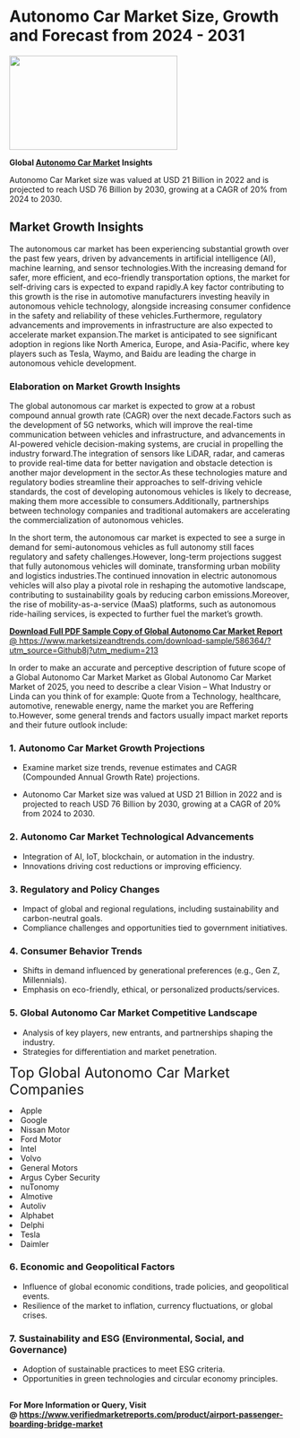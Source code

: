 <H1>Autonomo Car Market Size, Growth and Forecast from 2024 - 2031</H1><img class="aligncenter size-medium wp-image-584254" src="https://thirdeyenews.in/wp-content/uploads/2024/09/Global-Market-Research-300x168.jpeg" alt="" width="300" height="168" /><p><strong>Global&nbsp;<a href="https://www.marketsizeandtrends.com/download-sample/586364/?utm_source=Github8j?utm_medium=213">Autonomo Car Market</a> Insights</strong></p><p>Autonomo Car Market size was valued at USD 21 Billion in 2022 and is projected to reach USD 76 Billion by 2030, growing at a CAGR of 20% from 2024 to 2030.</p><p><h2>Market Growth Insights</h2> <p>The autonomous car market has been experiencing substantial growth over the past few years, driven by advancements in artificial intelligence (AI), machine learning, and sensor technologies.With the increasing demand for safer, more efficient, and eco-friendly transportation options, the market for self-driving cars is expected to expand rapidly.A key factor contributing to this growth is the rise in automotive manufacturers investing heavily in autonomous vehicle technology, alongside increasing consumer confidence in the safety and reliability of these vehicles.Furthermore, regulatory advancements and improvements in infrastructure are also expected to accelerate market expansion.The market is anticipated to see significant adoption in regions like North America, Europe, and Asia-Pacific, where key players such as Tesla, Waymo, and Baidu are leading the charge in autonomous vehicle development.</p> <p><a href="#"></a></p> <h3>Elaboration on Market Growth Insights</h3> <p>The global autonomous car market is expected to grow at a robust compound annual growth rate (CAGR) over the next decade.Factors such as the development of 5G networks, which will improve the real-time communication between vehicles and infrastructure, and advancements in AI-powered vehicle decision-making systems, are crucial in propelling the industry forward.The integration of sensors like LiDAR, radar, and cameras to provide real-time data for better navigation and obstacle detection is another major development in the sector.As these technologies mature and regulatory bodies streamline their approaches to self-driving vehicle standards, the cost of developing autonomous vehicles is likely to decrease, making them more accessible to consumers.Additionally, partnerships between technology companies and traditional automakers are accelerating the commercialization of autonomous vehicles.</p> <p>In the short term, the autonomous car market is expected to see a surge in demand for semi-autonomous vehicles as full autonomy still faces regulatory and safety challenges.However, long-term projections suggest that fully autonomous vehicles will dominate, transforming urban mobility and logistics industries.The continued innovation in electric autonomous vehicles will also play a pivotal role in reshaping the automotive landscape, contributing to sustainability goals by reducing carbon emissions.Moreover, the rise of mobility-as-a-service (MaaS) platforms, such as autonomous ride-hailing services, is expected to further fuel the market’s growth.</p> <p><a href="#"></p><p><span class=""><strong>Download Full PDF Sample Copy of Global Autonomo Car Market Report</strong> @ <a href="https://www.marketsizeandtrends.com/download-sample/586364/?utm_source=Github8j?utm_medium=213" target="_blank">https://www.marketsizeandtrends.com/download-sample/586364/?utm_source=Github8j?utm_medium=213</a></span></p><p>In order to make an accurate and perceptive description of future scope of a Global&nbsp;Autonomo Car Market Market as Global&nbsp;Autonomo Car Market Market of 2025, you need to describe a clear Vision &ndash; What Industry or Linda can you think of for example: Quote from a Technology, healthcare, automotive, renewable energy, name the market you are Reffering to.However, some general trends and factors usually impact market reports and their future outlook include:</p><h3>1.&nbsp;<strong>Autonomo Car Market Growth Projections</strong></h3><ul><li>Examine market size trends, revenue estimates and CAGR (Compounded Annual Growth Rate) projections.</li><li><p>Autonomo Car Market size was valued at USD 21 Billion in 2022 and is projected to reach USD 76 Billion by 2030, growing at a CAGR of 20% from 2024 to 2030.</p></li></ul><h3>2.&nbsp;<strong>Autonomo Car Market Technological Advancements</strong></h3><ul><li>Integration of AI, IoT, blockchain, or automation in the industry.</li><li>Innovations driving cost reductions or improving efficiency.</li></ul><h3>3.&nbsp;<strong>Regulatory and Policy Changes</strong></h3><ul><li>Impact of global and regional regulations, including sustainability and carbon-neutral goals.</li><li>Compliance challenges and opportunities tied to government initiatives.</li></ul><h3>4.&nbsp;<strong>Consumer Behavior Trends</strong></h3><ul><li>Shifts in demand influenced by generational preferences (e.g., Gen Z, Millennials).</li><li>Emphasis on eco-friendly, ethical, or personalized products/services.</li></ul><h3>5.&nbsp;<strong>Global Autonomo Car Market Competitive Landscape</strong></h3><ul><li>Analysis of key players, new entrants, and partnerships shaping the industry.</li><li>Strategies for differentiation and market penetration.</li></ul><p data-pm-slice="1 1 []"><span style="color: inherit; font-family: inherit; font-size: 25px;">Top Global Autonomo Car Market Companies</span></p><div class="" data-test-id=""><p><li>Apple</li><li> Google</li><li> Nissan Motor</li><li> Ford Motor</li><li> Intel</li><li> Volvo</li><li> General Motors</li><li> Argus Cyber Security</li><li> nuTonomy</li><li> Almotive</li><li> Autoliv</li><li> Alphabet</li><li> Delphi</li><li> Tesla</li><li> Daimler</li></p></div><h3>6.&nbsp;<strong>Economic and Geopolitical Factors</strong></h3><ul><li>Influence of global economic conditions, trade policies, and geopolitical events.</li><li>Resilience of the market to inflation, currency fluctuations, or global crises.</li></ul><h3>7.&nbsp;<strong>Sustainability and ESG (Environmental, Social, and Governance)</strong></h3><ul><li>Adoption of sustainable practices to meet ESG criteria.</li><li>Opportunities in green technologies and circular economy principles.</li></ul><h2><strong style="font-size: 14px;">For More Information or Query, Visit @&nbsp;</strong><a style="background-color: #ffffff; font-size: 14px;" href="https://www.marketsizeandtrends.com/report/autonomo-car-market/" target="_blank">https://www.verifiedmarketreports.com/product/airport-passenger-boarding-bridge-market</a></h2>